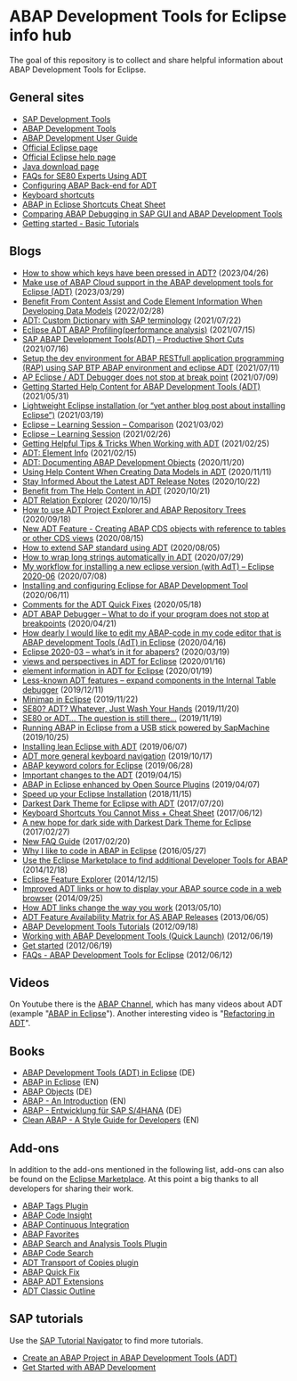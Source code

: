 # ABAP Development Tools for Eclipse info hub

The goal of this repository is to collect and share helpful information about ABAP Development Tools for Eclipse.

## General sites

* [SAP Development Tools](https://tools.hana.ondemand.com)
* [ABAP Development Tools](https://tools.hana.ondemand.com/#abap)
* [ABAP Development User Guide](https://help.sap.com/viewer/c238d694b825421f940829321ffa326a/7.51.1/en-US/4b190c90ceba4d02a99e0a2286b89358.html)
* [Official Eclipse page](https://www.eclipse.org/)
* [Official Eclipse help page](https://help.eclipse.org)
* [Java download page](https://www.java.com/de/download/)
* [FAQs for SE80 Experts Using ADT](https://help.sap.com/viewer/c238d694b825421f940829321ffa326a/7.51.1/en-US/bd5c5b75eeab4b7892eff1e1abce7485.html)
* [Configuring ABAP Back-end for ADT](https://help.sap.com/doc/2e65ad9a26c84878b1413009f8ac07c3/201909.000/en-US/config_guide_system_backend_abap_development_tools.pdf)
* [Keyboard shortcuts](https://help.sap.com/viewer/c238d694b825421f940829321ffa326a/7.51.1/en-US/4ec299d16e391014adc9fffe4e204223.html)
* [ABAP in Eclipse Shortcuts Cheat Sheet](https://github.com/michal-majer/abap-in-eclipse-shortcuts-cheat-sheet)
* [Comparing ABAP Debugging in SAP GUI and ABAP Development Tools](https://help.sap.com/doc/saphelp_nw75/7.5.5/en-US/4e/c325476e391014adc9fffe4e204223/content.htm?no_cache=true)
* [Getting started - Basic Tutorials](https://help.sap.com/viewer/5371047f1273405bb46725a417f95433/LATEST/en-US/12bdb73f7f6a4bfe95540b31af29ac10.html)

## Blogs

* [How to show which keys have been pressed in ADT?](https://blogs.sap.com/2023/04/26/how-to-show-which-keys-have-been-pressed-in-adt/) (2023/04/26)
* [Make use of ABAP Cloud support in the ABAP development tools for Eclipse (ADT)](https://blogs.sap.com/2023/03/29/make-use-of-abap-cloud-support-in-the-abap-development-tools-for-eclipse/) (2023/03/29)
* [Benefit From Content Assist and Code Element Information When Developing Data Models](https://blogs.sap.com/2022/02/28/benefit-from-content-assist-and-code-element-information-when-developing-data-models/) (2022/02/28)
* [ADT: Custom Dictionary with SAP terminology](https://blogs.sap.com/2021/06/22/adt-custom-dictionary-with-sap-terminology/) (2021/07/22)
* [Eclipse ADT ABAP Profiling(performance analysis)](https://blogs.sap.com/2021/06/15/abap-adt-profilerperformance-analysis/) (2021/07/15)
* [SAP ABAP Development Tools(ADT) – Productive Short Cuts](https://blogs.sap.com/2021/07/16/abap-adt-frequently-used-short-cuts/) (2021/07/16)
* [Setup the dev environment for ABAP RESTfull application programming (RAP) using SAP BTP ABAP environment and eclipse ADT](https://blogs.sap.com/2021/07/11/setup-the-dev-environment-for-abap-restfull-application-programming-rap-using-sap-btp-abap-environment-and-eclipse-adt./) (2021/07/11)
* [AP Eclipse / ADT Debugger does not stop at break point](https://blogs.sap.com/2021/07/09/sap-eclipse-adt-debugger-does-not-stop-at-break-point-adtsetup-adtdebugger/) (2021/07/09)
* [Getting Started Help Content for ABAP Development Tools (ADT)](https://blogs.sap.com/2021/05/31/getting-started-help-content-for-abap-development-tools/) (2021/05/31)
* [Lightweight Eclipse installation (or “yet anther blog post about installing Eclipse”)](https://blogs.sap.com/2021/03/19/lightweight-eclipse-installation-or-yet-anther-blog-post-about-installing-eclipse/) (2021/03/19)
* [Eclipse – Learning Session – Comparison](https://blogs.sap.com/2021/03/02/eclipse-learning-session-comparison/) (2021/03/02)
* [Eclipse – Learning Session](https://blogs.sap.com/2021/02/26/eclipse-learning-session/) (2021/02/26)
* [Getting Helpful Tips & Tricks When Working with ADT](https://blogs.sap.com/2021/02/25/getting-helpful-tips-tricking-working-with-adt/) (2021/02/25)
* [ADT: Element Info](https://blogs.sap.com/2021/02/15/adt-element-info/) (2021/02/15)
* [ADT: Documenting ABAP Development Objects](https://blogs.sap.com/2020/11/20/adt-documenting-abap-development-objects/) (2020/11/20)
* [Using Help Content When Creating Data Models in ADT](https://blogs.sap.com/2020/11/11/using-help-content-when-creating-data-models-in-adt/) (2020/11/11)
* [Stay Informed About the Latest ADT Release Notes](https://blogs.sap.com/2020/10/22/stay-informed-about-the-latest-adt-features/) (2020/10/22)
* [Benefit from The Help Content in ADT](https://blogs.sap.com/2020/10/21/benefit-from-the-help-content-in-adt/) (2020/10/21)
* [ADT Relation Explorer](https://blogs.sap.com/2020/10/15/adt-relation-explorer/) (2020/10/15)
* [How to use ADT Project Explorer and ABAP Repository Trees](https://blogs.sap.com/2020/09/18/how-to-use-adt-project-explorer-and-abap-repository-trees-check-out-the-new-video-of-the-adt-team/) (2020/09/18)
* [New ADT Feature - Creating ABAP CDS objects with reference to tables or other CDS views](https://blogs.sap.com/2020/08/15/new-adt-feature-creating-abap-cds-objects-with-reference-to-tables-or-other-cds-views/) (2020/08/15)
* [How to extend SAP standard using ADT](https://blogs.sap.com/2020/08/05/how-to-extend-sap-standard-using-adt/) (2020/08/05)
* [How to wrap long strings automatically in ADT](https://blogs.sap.com/2020/07/29/how-to-wrap-long-strings-automatically-in-adt/) (2020/07/29)
* [My workflow for installing a new eclipse version (with AdT) – Eclipse 2020-06](https://blogs.sap.com/2020/07/08/my-workflow-for-installing-a-new-eclipse-version-with-adt-eclipse-2020-06/) (2020/07/08)
* [Installing and configuring Eclipse for ABAP Development Tool](https://blogs.sap.com/2020/06/11/installing-and-configuring-eclipse-for-abap-development-tool/) (2020/06/11)
* [Comments for the ADT Quick Fixes](https://blogs.sap.com/2020/05/18/comments-for-the-adt-quick-fixes/) (2020/05/18)
* [ADT ABAP Debugger – What to do if your program does not stop at breakpoints](https://blogs.sap.com/2020/04/21/adt-abap-debugger-what-to-do-if-your-program-does-not-stop-at-breakpoints/) (2020/04/21)
* [How dearly I would like to edit my ABAP-code in my code editor that is ABAP development Tools (AdT) in Eclipse](https://blogs.sap.com/2020/04/16/how-dearly-i-would-like-to-edit-my-abap-code-in-my-code-editor-that-is-abap-development-tools-adt-in-eclipsese/) (2020/04/16)
* [Eclipse 2020-03 – what’s in it for abapers?](https://blogs.sap.com/2020/03/19/eclipse-2020-03-whats-in-it-for-abapers/) (2020/03/19)
* [views and perspectives in ADT for Eclipse](https://blogs.sap.com/2020/01/26/views-and-perspectives-in-adt-for-eclipse/) (2020/01/16)
* [element information in ADT for Eclipse](https://blogs.sap.com/2020/01/19/element-information-in-adt-for-eclipse/) (2020/01/19)
* [Less-known ADT features – expand components in the Internal Table debugger](https://blogs.sap.com/2019/12/11/less-known-adt-features-expand-components-in-the-internal-table-debugger/) (2019/12/11)
* [Minimap in Eclipse](https://blogs.sap.com/2019/11/22/minimap-in-eclipse/) (2019/11/22)
* [SE80? ADT? Whatever, Just Wash Your Hands](https://blogs.sap.com/2019/11/20/se80-adt-whatever-just-wash-your-hands/) (2019/11/20)
* [SE80 or ADT… The question is still there…](https://blogs.sap.com/2019/11/19/se80-or-adt...-the-question-is-still-there.../) (2019/11/19)
* [Running ABAP in Eclipse from a USB stick powered by SapMachine](https://blogs.sap.com/2019/10/25/running-abap-in-eclipse-from-a-usb-stick-powered-by-sapmachine/) (2019/10/25)
* [Installing lean Eclipse with ADT](https://blogs.sap.com/2019/06/07/installing-lean-eclipse-with-adt/) (2019/06/07)
* [ADT more general keyboard navigation](https://blogs.sap.com/2019/10/17/adt-and-other-editors-more-general-keyboard-navigation/) (2019/10/17)
* [ABAP keyword colors for Eclipse](https://blogs.sap.com/2019/06/28/more-syntax-highlighting-adventures-abap-keyword-colors-for-eclipse/) (2019/06/28)
* [Important changes to the ADT](https://blogs.sap.com/2019/04/15/important-changes-to-the-abap-development-tools-adt-release-cycle/) (2019/04/15)
* [ABAP in Eclipse enhanced by Open Source Plugins](https://blogs.sap.com/2019/04/07/abap-in-eclipse-enhanced-by-open-source-plugins/) (2019/04/07)
* [Speed up your Eclipse Installation](https://abapblog.com/articles/how-to/125-speed-up-your-eclipse-installation) (2018/11/15)
* [Darkest Dark Theme for Eclipse with ADT](https://blogs.sap.com/2017/07/20/darkest-dark-theme-for-eclipse-with-adt/) (2017/07/20)
* [Keyboard Shortcuts You Cannot Miss + Cheat Sheet](https://blogs.sap.com/2017/07/12/abap-in-eclipse-keyboard-shortcuts-you-cannot-miss-cheat-sheet/) (2017/06/12)
* [A new hope for dark side with Darkest Dark Theme for Eclipse](https://abapblog.com/articles/how-to/115-a-new-hope-for-dark-side-with-darkest-dark-theme-for-eclipse) (2017/02/27)
* [New FAQ Guide](https://blogs.sap.com/2017/02/20/new-faq-guide-for-smooth-transition-from-se80-to-abap-in-eclispe/) (2017/02/20)
* [Why I like to code in ABAP in Eclipse](https://abapblog.com/articles/thoughts/106-why-i-like-to-code-in-abap-in-eclipse) (2016/05/27)
* [Use the Eclipse Marketplace to find additional Developer Tools for ABAP](https://blogs.sap.com/2014/12/18/use-the-eclipse-marketplace-to-find-additional-developer-tools-for-abap/) (2014/12/18)
* [Eclipse Feature Explorer](https://blogs.sap.com/2014/12/15/aie-eclipse-feature-explorer/) (2014/12/15)
* [Improved ADT links or how to display your ABAP source code in a web browser](https://blogs.sap.com/2014/09/25/improved-adt-links-or-how-to-display-your-abap-source-code-in-a-web-browser/) (2014/09/25)
* [How ADT links change the way you work](https://blogs.sap.com/2013/05/10/how-adt-links-change-the-way-you-work/) (2013/05/10)
* [ADT Feature Availability Matrix for AS ABAP Releases](https://blogs.sap.com/2013/06/05/adt-feature-availability-matrix-for-as-abap-releases/) (2013/06/05)
* [ABAP Development Tools Tutorials](https://blogs.sap.com/2012/09/18/abap-development-tools-tutorials-learn-how-to-use-abap-in-eclipse/) (2012/09/18)
* [Working with ABAP Development Tools (Quick Launch)](https://blogs.sap.com/2012/06/19/working-with-abap-development-tools-quick-launch/) (2012/06/19)
* [Get started](https://blogs.sap.com/2012/06/19/get-started-with-the-abap-development-tools-for-sap-netweaver/) (2012/06/19)
* [FAQs - ABAP Development Tools for Eclipse](https://blogs.sap.com/2012/06/12/faqs-abap-development-tools-for-eclipse/) (2012/06/12)

## Videos

On Youtube there is the [ABAP Channel](https://www.youtube.com/channel/UC5DgCoTxyLCuli33BQrLmrg/featured), which has many videos about ADT (example "[ABAP in Eclipse](https://www.youtube.com/playlist?list=PLM6Ee3lDb6FgYc8PhQbfD90Z4jA17j3V7)").  Another interesting video is "[Refactoring in ADT](https://www.youtube.com/watch?v=zx8K28HFjF8)".

## Books

* [ABAP Development Tools (ADT) in Eclipse](https://dsag.de/leistungen/wissen/sap-leitfaeden/) (DE)
* [ABAP in Eclipse](https://www.apress.com/gp/book/9781484269626) (EN)
* [ABAP Objects](https://www.rheinwerk-verlag.de/abap-objects-das-umfassende-handbuch/?gclid=EAIaIQobChMIqrDWwJCs8gIVhcx3Ch1MVQ21EAYYASABEgKei_D_BwE) (DE)
* [ABAP - An Introduction](https://www.sap-press.com/abap_4955/) (EN)
* [ABAP - Entwicklung für SAP S/4HANA](https://www.rheinwerk-verlag.de/abap-entwicklung-fuer-sap-s4hana/) (DE)
* [Clean ABAP - A Style Guide for Developers](https://www.sap-press.com/clean-abap_5190/) (EN)

## Add-ons

In addition to the add-ons mentioned in the following list, add-ons can also be found on the [Eclipse Marketplace](https://marketplace.eclipse.org/). At this point a big thanks to all developers for sharing their work.

* [ABAP Tags Plugin](https://blogs.sap.com/2020/07/17/abap-tags-plugin/)
* [ABAP Code Insight](https://marketplace.eclipse.org/content/abap-code-insight)
* [ABAP Continuous Integration](https://marketplace.eclipse.org/content/abap-continuous-integration)
* [ABAP Favorites](https://marketplace.eclipse.org/content/abap-favorites)
* [ABAP Search and Analysis Tools Plugin](https://blogs.sap.com/2019/11/14/abap-search-and-analysis-tools-plugin/)
* [ABAP Code Search](https://marketplace.eclipse.org/content/abap-code-search)
* [ADT Transport of Copies plugin](https://github.com/kgorin8/adt_transport_copy_plugin)
* [ABAP Quick Fix](https://marketplace.eclipse.org/content/abap-quick-fix)
* [ABAP ADT Extensions](https://marketplace.eclipse.org/content/abap-adt-extensions)
* [ADT Classic Outline](https://marketplace.eclipse.org/content/adt-classic-outline)

## SAP tutorials

Use the [SAP Tutorial Navigator](https://developers.sap.com/tutorial-navigator.html) to find more tutorials.

* [Create an ABAP Project in ABAP Development Tools (ADT)](https://developers.sap.com/tutorials/abap-create-project.html)
* [Get Started with ABAP Development](https://developers.sap.com/mission.abap-dev-get-started.html)
